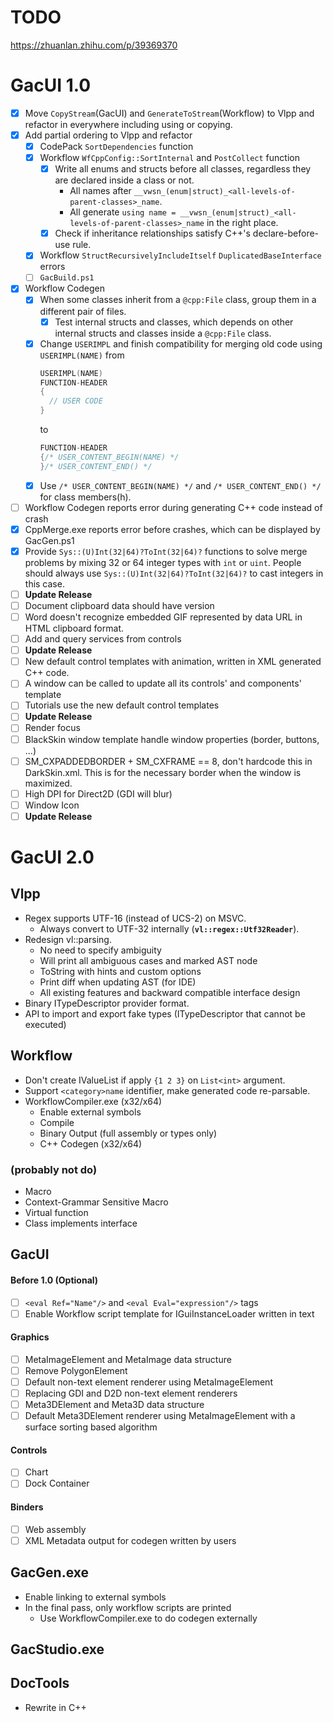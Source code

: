# TODO

https://zhuanlan.zhihu.com/p/39369370

# GacUI 1.0

- [x] Move `CopyStream`(GacUI) and `GenerateToStream`(Workflow) to Vlpp and refactor in everywhere including using or copying.
- [x] Add partial ordering to Vlpp and refactor
  - [x] CodePack `SortDependencies` function
  - [x] Workflow `WfCppConfig::SortInternal` and `PostCollect` function
    - [x] Write all enums and structs before all classes, regardless they are declared inside a class or not.
      - All names after `__vwsn_(enum|struct)_<all-levels-of-parent-classes>_name`.
      - All generate `using name = __vwsn_(enum|struct)_<all-levels-of-parent-classes>_name` in the right place.
    - [x] Check if inheritance relationships satisfy C++'s declare-before-use rule.
  - [x] Workflow `StructRecursivelyIncludeItself` `DuplicatedBaseInterface` errors
  - [ ] `GacBuild.ps1`
- [x] Workflow Codegen
  - [x] When some classes inherit from a `@cpp:File` class, group them in a different pair of files.
    - [x] Test internal structs and classes, which depends on other internal structs and classes inside a `@cpp:File` class.
  - [x] Change `USERIMPL` and finish compatibility for merging old code using `USERIMPL(NAME)` from
    ```c++
    USERIMPL(NAME)
    FUNCTION-HEADER
    {
      // USER CODE
    }
    ```
    to
    ```c++
    FUNCTION-HEADER
    {/* USER_CONTENT_BEGIN(NAME) */
    }/* USER_CONTENT_END() */
    ```
  - [x] Use `/* USER_CONTENT_BEGIN(NAME) */` and `/* USER_CONTENT_END() */` for class members(h).
- [ ] Workflow Codegen reports error during generating C++ code instead of crash
- [x] CppMerge.exe reports error before crashes, which can be displayed by GacGen.ps1
- [x] Provide `Sys::(U)Int(32|64)?ToInt(32|64)?` functions to solve merge problems by mixing 32 or 64 integer types with `int` or `uint`. People should always use `Sys::(U)Int(32|64)?ToInt(32|64)?` to cast integers in this case.
- [ ] **Update Release**
- [ ] Document clipboard data should have version
- [ ] Word doesn't recognize embedded GIF represented by data URL in HTML clipboard format.
- [ ] Add and query services from controls
- [ ] **Update Release**
- [ ] New default control templates with animation, written in XML generated C++ code.
- [ ] A window can be called to update all its controls' and components' template
- [ ] Tutorials use the new default control templates
- [ ] **Update Release**
- [ ] Render focus
- [ ] BlackSkin window template handle window properties (border, buttons, ...)
- [ ] SM_CXPADDEDBORDER + SM_CXFRAME == 8, don't hardcode this in DarkSkin.xml. This is for the necessary border when the window is maximized.
- [ ] High DPI for Direct2D (GDI will blur)
- [ ] Window Icon
- [ ] **Update Release**

# GacUI 2.0

## Vlpp

* Regex supports UTF-16 (instead of UCS-2) on MSVC.
  * Always convert to UTF-32 internally (**`vl::regex::Utf32Reader`**).
* Redesign vl::parsing.
  * No need to specify ambiguity
  * Will print all ambiguous cases and marked AST node
  * ToString with hints and custom options
  * Print diff when updating AST (for IDE)
  * All existing features and backward compatible interface design
* Binary ITypeDescriptor provider format.
* API to import and export fake types (ITypeDescriptor that cannot be executed)

## Workflow

* Don't create IValueList if apply `{1 2 3}` on `List<int>` argument.
* Support `<category>name` identifier, make generated code re-parsable.
* WorkflowCompiler.exe (x32/x64)
  * Enable external symbols
  * Compile
  * Binary Output (full assembly or types only)
  * C++ Codegen (x32/x64)

### (probably not do)

* Macro
* Context-Grammar Sensitive Macro
* Virtual function
* Class implements interface

## GacUI

#### Before 1.0 (Optional)
- [ ] `<eval Ref="Name"/>` and `<eval Eval="expression"/>` tags
- [ ] Enable Workflow script template for IGuiInstanceLoader written in text

#### Graphics
- [ ] MetaImageElement and MetaImage data structure
- [ ] Remove PolygonElement
- [ ] Default non-text element renderer using MetaImageElement
- [ ] Replacing GDI and D2D non-text element renderers
- [ ] Meta3DElement and Meta3D data structure
- [ ] Default Meta3DElement renderer using MetaImageElement with a surface sorting based algorithm

#### Controls
- [ ] Chart
- [ ] Dock Container

#### Binders
- [ ] Web assembly
- [ ] XML Metadata output for codegen written by users

## GacGen.exe

* Enable linking to external symbols
* In the final pass, only workflow scripts are printed
  * Use WorkflowCompiler.exe to do codegen externally

## GacStudio.exe

## DocTools

* Rewrite in C++
